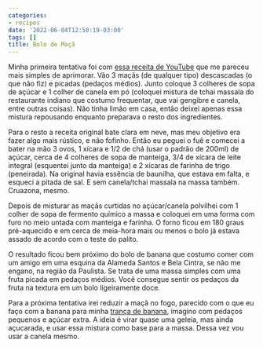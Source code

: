 ```yaml
---
categories:
- recipes
date: '2022-06-04T12:50:19-03:00'
tags: []
title: Bolo de Maçã
---
```


Minha primeira tentativa foi com [essa receita de YouTube](https://www.youtube.com/watch?v=7hJsGDp-DVk&ab_channel=MeninoPrendado) que me pareceu mais simples de aprimorar. Vão 3 maçãs (de qualquer tipo) descascadas (o que não fiz) e picadas (pedaços médios). Junto coloque 3 colheres de sopa de açúcar e 1 colher de canela em pó (coloquei mistura de tchai massala do restaurante indiano que costumo frequentar, que vai gengibre e canela, entre outras coisas). Não tinha limão em casa, então deixei apenas essa mistura repousando enquanto preparava o resto dos ingredientes.

Para o resto a receita original bate clara em neve, mas meu objetivo era fazer algo mais rústico, e não fofinho. Então eu peguei o fuê e comecei a bater na mão 3 ovos, 1 xícara e 1/2 de chá (usar o padrão de 200ml) de açúcar, cerca de 4 colheres de sopa de manteiga, 3/4 de xícara de leite integral (esquentei junto da manteiga) e 2 xícaras de farinha de trigo (peneirada). Na original havia essência de baunilha, que estava em falta, e esqueci a pitada de sal. E sem canela/tchai massala na massa também. Cruazona, mesmo.

Depois de misturar as maçãs curtidas no açúcar/canela polvilhei com 1 colher de sopa de fermento químico a massa e coloquei em uma forma com furo no meio untada com manteiga e farinha. O forno ficou em 180 graus pré-aquecido e em cerca de meia-hora mais ou menos o bolo já estava assado de acordo com o teste do palito.

O resultado ficou bem próximo do bolo de banana que costumo comer com um amigo em uma esquina da Alameda Santos e Bela Cintra, se não me engano, na região da Paulista. Se trata de uma massa simples com uma fruta picada em pedaços médios. Você consegue sentir os pedaços da fruta na textura em um bolo ligeiramente doce.

Para a próxima tentativa irei reduzir a maçã no fogo, parecido com o que eu faço com a banana para minha [trança de banana](/pao-tranca-de-banana), imagino com pedaços pequenos e açúcar extra. A ideia é virar quase uma geleia, mas ainda açucarada, e usar essa mistura como base para a massa. Dessa vez vou usar a canela mesmo.

